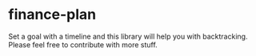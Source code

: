 # finance-plan
Set a goal with a timeline and this library will help you with backtracking. Please feel free to contribute with more stuff.
